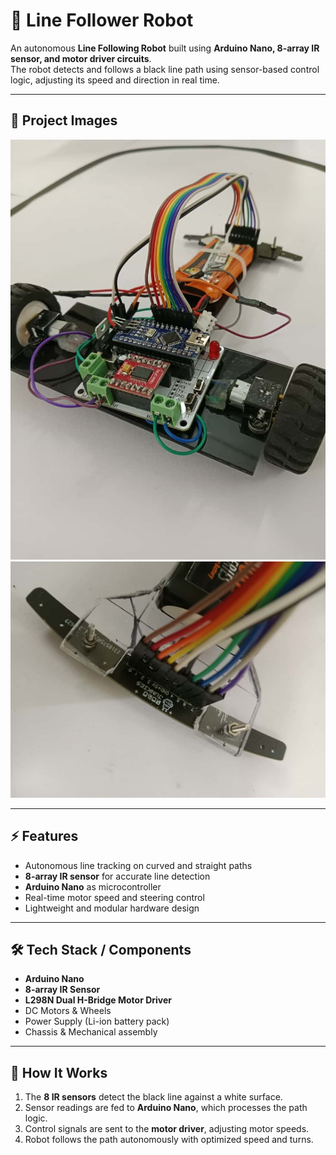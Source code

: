 
# 🚗 Line Follower Robot 

An autonomous **Line Following Robot** built using **Arduino Nano, 8-array IR sensor, and motor driver circuits**.  
The robot detects and follows a black line path using sensor-based control logic, adjusting its speed and direction in real time.

---

## 📸 Project Images
![Robot](images/bot.jpeg)
![Sensor](images/sensor.jpeg)

---

## ⚡ Features
- Autonomous line tracking on curved and straight paths
- **8-array IR sensor** for accurate line detection
- **Arduino Nano** as microcontroller
- Real-time motor speed and steering control
- Lightweight and modular hardware design

---

## 🛠️ Tech Stack / Components
- **Arduino Nano**
- **8-array IR Sensor**
- **L298N Dual H-Bridge Motor Driver**
- DC Motors & Wheels
- Power Supply (Li-ion battery pack)
- Chassis & Mechanical assembly

---
## 🚀 How It Works
1. The **8 IR sensors** detect the black line against a white surface.
2. Sensor readings are fed to **Arduino Nano**, which processes the path logic.
3. Control signals are sent to the **motor driver**, adjusting motor speeds.
4. Robot follows the path autonomously with optimized speed and turns.
